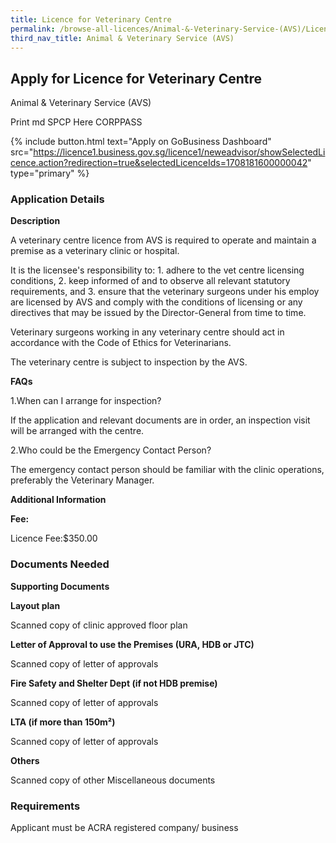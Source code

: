 ```yaml
---
title: Licence for Veterinary Centre
permalink: /browse-all-licences/Animal-&-Veterinary-Service-(AVS)/Licence-for-Veterinary-Centre
third_nav_title: Animal & Veterinary Service (AVS)
---
```


## Apply for Licence for Veterinary Centre

Animal & Veterinary Service (AVS)

Print md SPCP Here CORPPASS

{% include button.html text="Apply on GoBusiness Dashboard" src="https://licence1.business.gov.sg/licence1/neweadvisor/showSelectedLicence.action?redirection=true&selectedLicenceIds=1708181600000042" type="primary" %}

### Application Details

<p><strong>Description</strong></p>
<p>A veterinary centre licence from AVS is required to operate and maintain a premise as a veterinary clinic or hospital.</p>
<p>It is the licensee's responsibility to: 1. adhere to the vet centre licensing conditions, 2. keep informed of and to observe all relevant statutory requirements, and 3. ensure that the veterinary surgeons under his employ are licensed by AVS and comply with the conditions of licensing or any directives that may be issued by the Director-General from time to time.</p>
<p>Veterinary surgeons working in any veterinary centre should act in accordance with the Code of Ethics for Veterinarians.</p>
<p>The veterinary centre is subject to inspection by the AVS.</p>
<p><strong>FAQs</strong></p>
<p>1.When can I arrange for inspection?</p>
<p>If the application and relevant documents are in order, an inspection visit will be arranged with the centre.</p>
<p>2.Who could be the Emergency Contact Person?</p>
<p>The emergency contact person should be familiar with the clinic operations, preferably the Veterinary Manager.</p>

**Additional Information**

<p><strong>Fee:</strong></p>
<p>Licence Fee:$350.00</p>

### Documents Needed

<p><strong>Supporting Documents</strong></p>
<p><strong>Layout plan</strong></p>
<p>Scanned copy of clinic approved floor plan</p>
<p><strong>Letter of Approval to use the Premises (URA, HDB or JTC)</strong></p>
<p>Scanned copy of letter of approvals</p>
<p><strong>Fire Safety and Shelter Dept (if not HDB premise)</strong></p>
<p>Scanned copy of letter of approvals</p>
<p><strong>LTA (if more than 150m&sup2;)</strong></p>
<p>Scanned copy of letter of approvals</p>
<p><strong>Others</strong></p>
<p>Scanned copy of other Miscellaneous documents</p>

### Requirements

Applicant must be ACRA registered company/ business


